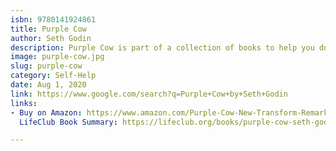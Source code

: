 ```yaml
---
isbn: 9780141924861
title: Purple Cow
author: Seth Godin
description: Purple Cow is part of a collection of books to help you do better marketing.
image: purple-cow.jpg
slug: purple-cow
category: Self-Help
date: Aug 1, 2020
link: https://www.google.com/search?q=Purple+Cow+by+Seth+Godin
links:
- Buy on Amazon: https://www.amazon.com/Purple-Cow-New-Transform-Remarkable/dp/1591843170
  LifeClub Book Summary: https://lifeclub.org/books/purple-cow-seth-godin-review-summary

---
```

